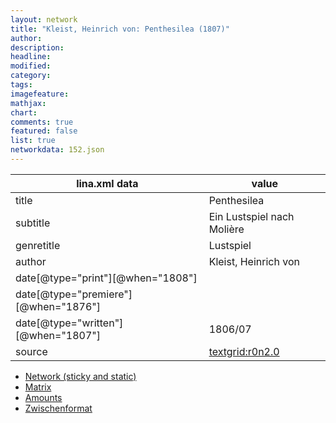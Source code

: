 ```yaml
---
layout: network
title: "Kleist, Heinrich von: Penthesilea (1807)"
author:
description:
headline:
modified:
category:
tags:
imagefeature: 
mathjax: 
chart: 
comments: true
featured: false
list: true
networkdata: 152.json
---
```

lina.xml data  | value
------------- | -------------
title|Penthesilea
subtitle|Ein Lustspiel nach Molière
genretitle|Lustspiel
author|Kleist, Heinrich von
date[@type="print"][@when="1808"]|
date[@type="premiere"][@when="1876"]|
date[@type="written"][@when="1807"]|1806/07
source|[textgrid:r0n2.0](https://textgridlab.org/1.0/tgcrud-public/rest/textgrid:r0n2.0/data)



* [Network (sticky and static)](/network152)
* [Matrix](/matrix152)
* [Amounts](/amounts152)
* [Zwischenformat](/lina152 )
